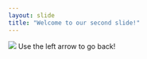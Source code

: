 ```yaml
---
layout: slide
title: "Welcome to our second slide!"
---
```

![](https://git.io/Doge)
Use the left arrow to go back!
